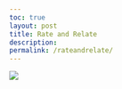 ```yaml
---
toc: true
layout: post
title: Rate and Relate
description:
permalink: /rateandrelate/ 
---
```

<style>

</style>

<div> 
    <img src="{{site.baseurl}}/images/about/CSP_LOGO-removebg-preview.png">
</div>
